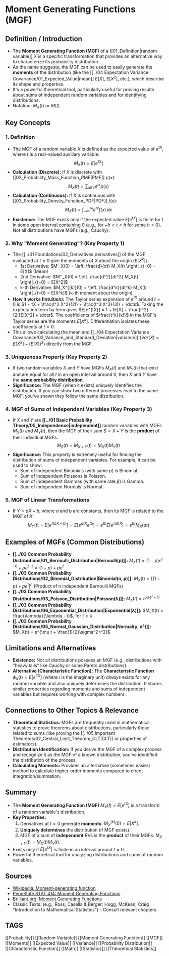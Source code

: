 # Moment Generating Functions (MGF)

## Definition / Introduction
*   The **Moment Generating Function (MGF)** of a [[01_Definition|random variable]] $X$ is a specific transformation that provides an alternative way to characterize its probability distribution.
*   As the name suggests, the MGF can be used to easily generate the **moments** of the distribution (like the [[../04 Expectation Variance Covariance/01_Expected_Value|mean]] $E[X]$, $E[X^2]$, etc.), which describe its shape and properties.
*   It's a powerful theoretical tool, particularly useful for proving results about sums of independent random variables and for identifying distributions.
*   Notation: $M_X(t)$ or $M(t)$.

## Key Concepts

### 1. Definition
*   The MGF of a random variable $X$ is defined as the expected value of $e^{tX}$, where $t$ is a real-valued auxiliary variable:
    $$ M_X(t) = E[e^{tX}] $$
*   **Calculation (Discrete):** If $X$ is discrete with [[02_Probability_Mass_Function_PMF|PMF]] $p(x)$:
    $$ M_X(t) = \sum_{\text{all } x} e^{tx} p(x) $$
*   **Calculation (Continuous):** If $X$ is continuous with [[03_Probability_Density_Function_PDF|PDF]] $f(x)$:
    $$ M_X(t) = \int_{-\infty}^{\infty} e^{tx} f(x) \, dx $$
*   **Existence:** The MGF exists only if the expected value $E[e^{tX}]$ is finite for $t$ in some open interval containing 0 (e.g., for $-h < t < h$ for some $h > 0$). Not all distributions have MGFs (e.g., Cauchy).

### 2. Why "Moment Generating"? (Key Property 1)
*   The [[../01 Foundations/02_Derivatives|derivatives]] of the MGF evaluated at $t = 0$ give the moments of $X$ about the origin ($E[X^k]$).
    *   1st Derivative: $M'_X(0) = \left. \frac{d}{dt} M_X(t) \right|_{t=0} = E[X]$ (Mean)
    *   2nd Derivative: $M''_X(0) = \left. \frac{d^2}{dt^2} M_X(t) \right|_{t=0} = E[X^2]$
    *   k-th Derivative: $M_X^{(k)}(0) = \left. \frac{d^k}{dt^k} M_X(t) \right|_{t=0} = E[X^k]$ (k-th moment about the origin)
*   **How it works (Intuition):** The Taylor series expansion of $e^{tX}$ around $t=0$ is $1 + tX + \frac{t^2 X^2}{2!} + \frac{t^3 X^3}{3!} + \dots$. Taking the expectation term by term gives $E[e^{tX}] = 1 + tE[X] + \frac{t^2}{2!}E[X^2] + \dots$. The coefficients of $\frac{t^k}{k!}$ in the MGF's Taylor series are the moments $E[X^k]$. Differentiation isolates these coefficients at $t=0$.
*   This allows calculating the mean and [[../04 Expectation Variance Covariance/02_Variance_and_Standard_Deviation|variance]] ($Var(X) = E[X^2] - (E[X])^2$) directly from the MGF.

### 3. Uniqueness Property (Key Property 2)
*   If two random variables $X$ and $Y$ have MGFs $M_X(t)$ and $M_Y(t)$ that exist and are equal for all $t$ in an open interval around 0, then $X$ and $Y$ have the **same probability distribution**.
*   **Significance:** The MGF (when it exists) uniquely identifies the distribution. If you can show two different processes lead to the same MGF, you've shown they follow the same distribution.

### 4. MGF of Sums of Independent Variables (Key Property 3)
*   If $X$ and $Y$ are **[[../01 Basic Probability Theory/05_Independence|independent]]** random variables with MGFs $M_X(t)$ and $M_Y(t)$, then the MGF of their sum $S = X + Y$ is the **product** of their individual MGFs:
    $$ M_S(t) = M_{X+Y}(t) = M_X(t) M_Y(t) $$
*   **Significance:** This property is extremely useful for finding the distribution of sums of independent variables. For example, it can be used to show:
    *   Sum of independent Binomials (with same $p$) is Binomial.
    *   Sum of independent Poissons is Poisson.
    *   Sum of independent Gammas (with same rate $\beta$) is Gamma.
    *   Sum of independent Normals is Normal.

### 5. MGF of Linear Transformations
*   If $Y = aX + b$, where $a$ and $b$ are constants, then its MGF is related to the MGF of $X$:
    $$ M_Y(t) = E[e^{t(aX+b)}] = E[e^{atX} e^{tb}] = e^{tb} E[e^{(at)X}] = e^{tb} M_X(at) $$

## Examples of MGFs (Common Distributions)

*   **[[../03 Common Probability Distributions/01_Bernoulli_Distribution|Bernoulli(p)]]:** $M_X(t) = (1-p)e^{t \cdot 0} + pe^{t \cdot 1} = (1-p) + pe^t$
*   **[[../03 Common Probability Distributions/02_Binomial_Distribution|Binomial(n, p)]]:** $M_X(t) = [(1-p) + pe^t]^n$ (Product of n independent Bernoulli MGFs)
*   **[[../03 Common Probability Distributions/03_Poisson_Distribution|Poisson(λ)]]:** $M_X(t) = e^{\lambda(e^t - 1)}$
*   **[[../03 Common Probability Distributions/06_Exponential_Distribution|Exponential(λ)]]:** $M_X(t) = \frac{\lambda}{\lambda - t}$, for $t < \lambda$
*   **[[../03 Common Probability Distributions/05_Normal_Gaussian_Distribution|Normal(μ, σ²)]]:** $M_X(t) = e^{\mu t + \frac{1}{2}\sigma^2 t^2}$

## Limitations and Alternatives
*   **Existence:** Not all distributions possess an MGF (e.g., distributions with "heavy tails" like Cauchy or some Pareto distributions).
*   **Alternative (Characteristic Function):** The **Characteristic Function** $\phi_X(t) = E[e^{itX}]$ (where $i$ is the imaginary unit) *always* exists for any random variable and also uniquely determines the distribution. It shares similar properties regarding moments and sums of independent variables but requires working with complex numbers.

## Connections to Other Topics & Relevance
*   **Theoretical Statistics:** MGFs are frequently used in mathematical statistics to prove theorems about distributions, particularly those related to sums (like proving the [[../05 Important Theorems/02_Central_Limit_Theorem_CLT|CLT]] or properties of estimators).
*   **Distribution Identification:** If you derive the MGF of a complex process and recognize it as the MGF of a known distribution, you've identified the distribution of the process.
*   **Calculating Moments:** Provides an alternative (sometimes easier) method to calculate higher-order moments compared to direct integration/summation.

## Summary
*   The **Moment Generating Function (MGF)** $M_X(t) = E[e^{tX}]$ is a transform of a random variable's distribution.
*   **Key Properties:**
    1.  Derivatives at $t=0$ generate **moments**: $M_X^{(k)}(0) = E[X^k]$.
    2.  **Uniquely determines** the distribution (if MGF exists).
    3.  MGF of a sum of **independent** RVs is the **product** of their MGFs: $M_{X+Y}(t) = M_X(t)M_Y(t)$.
*   Exists only if $E[e^{tX}]$ is finite in an interval around $t=0$.
*   Powerful theoretical tool for analyzing distributions and sums of random variables.

## Sources
*   [Wikipedia: Moment-generating function](https://en.wikipedia.org/wiki/Moment-generating_function)
*   [PennState STAT 414: Moment Generating Functions](https://online.stat.psu.edu/stat414/lesson/22)
*   [Brilliant.org: Moment Generating Functions](https://brilliant.org/wiki/moment-generating-functions/)
*   Classic Texts: (e.g., Ross; Casella & Berger; Hogg, McKean, Craig "Introduction to Mathematical Statistics") - Consult relevant chapters.

## TAGS
[[Probability]] [[Random Variable]] [[Moment Generating Function]] [[MGF]] [[Moments]] [[Expected Value]] [[Variance]] [[Probability Distribution]] [[Characteristic Function]] [[Math]] [[Statistics]] [[Theoretical Statistics]]